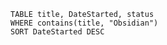 ```dataview
TABLE title, DateStarted, status
WHERE contains(title, "Obsidian")
SORT DateStarted DESC
```
